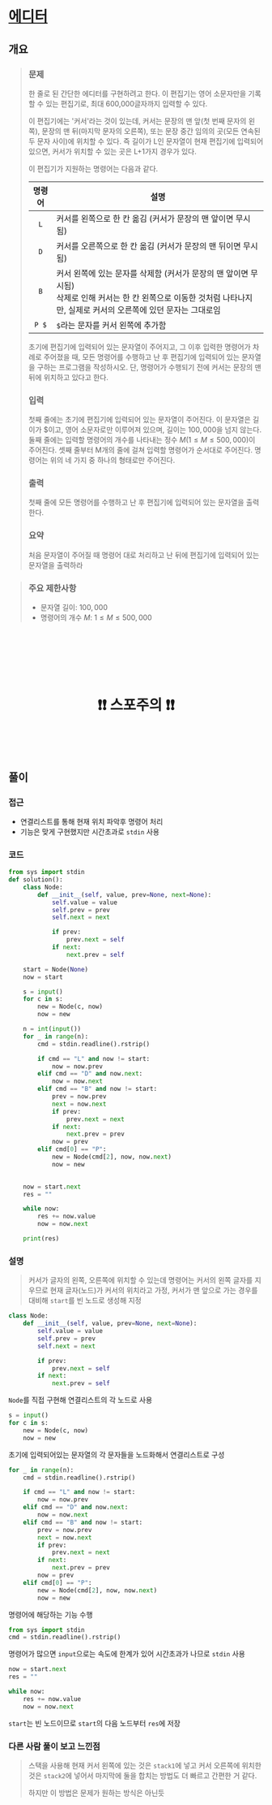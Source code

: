 # [에디터](https://www.acmicpc.net/problem/1406)

## 개요
> ### 문제
> 한 줄로 된 간단한 에디터를 구현하려고 한다. 이 편집기는 영어 소문자만을 기록할 수 있는 편집기로, 최대 600,000글자까지 입력할 수 있다.
> 
> 이 편집기에는 '커서'라는 것이 있는데, 커서는 문장의 맨 앞(첫 번째 문자의 왼쪽), 문장의 맨 뒤(마지막 문자의 오른쪽), 또는 문장 중간 임의의 곳(모든 연속된 두 문자 사이)에 위치할 수 있다. 즉 길이가 L인 문자열이 현재 편집기에 입력되어 있으면, 커서가 위치할 수 있는 곳은 L+1가지 경우가 있다.
> 
> 이 편집기가 지원하는 명령어는 다음과 같다.
> 
> | 명령어 | 설명                                                                                                                                                                    |
> | :----: | ----------------------------------------------------------------------------------------------------------------------------------------------------------------------- |
> |  `L`   | 커서를 왼쪽으로 한 칸 옮김 (커서가 문장의 맨 앞이면 무시됨)                                                                                                             |
> |  `D`   | 커서를 오른쪽으로 한 칸 옮김 (커서가 문장의 맨 뒤이면 무시됨)                                                                                                           |
> |  `B`   | 커서 왼쪽에 있는 문자를 삭제함 (커서가 문장의 맨 앞이면 무시됨) <br> 삭제로 인해 커서는 한 칸 왼쪽으로 이동한 것처럼 나타나지만, 실제로 커서의 오른쪽에 있던 문자는 그대로임 |
> | `P $`  | `$`라는 문자를 커서 왼쪽에 추가함                                                                                                                                       |
> 
> 초기에 편집기에 입력되어 있는 문자열이 주어지고, 그 이후 입력한 명령어가 차례로 주어졌을 때, 모든 명령어를 수행하고 난 후 편집기에 입력되어 있는 문자열을 구하는 프로그램을 작성하시오. 단, 명령어가 수행되기 전에 커서는 문장의 맨 뒤에 위치하고 있다고 한다.
>
> ### 입력
> 첫째 줄에는 초기에 편집기에 입력되어 있는 문자열이 주어진다. 이 문자열은 길이가 $이고, 영어 소문자로만 이루어져 있으며, 길이는 $100,000$을 넘지 않는다. 둘째 줄에는 입력할 명령어의 개수를 나타내는 정수 $M(1 ≤ M ≤ 500,000)$이 주어진다. 셋째 줄부터 M개의 줄에 걸쳐 입력할 명령어가 순서대로 주어진다. 명령어는 위의 네 가지 중 하나의 형태로만 주어진다.
>
> ### 출력
> 첫째 줄에 모든 명령어를 수행하고 난 후 편집기에 입력되어 있는 문자열을 출력한다.
> ### 요약
> 처음 문자열이 주어질 때 명령어 대로 처리하고 난 뒤에 편집기에 입력되어 있는 문자열을 출력하라

> ### 주요 제한사항
> - 문자열 길이: $100,000$
> - 명령어의 개수 $M$: $1 ≤ M ≤ 500,000$

<h1 align="center"><br><br><br>❗️❗️ 스포주의 ❗️❗️<br><br><br></h1>

## 풀이
### 접근
- 연결리스트를 통해 현재 위치 파악후 명령어 처리
- 기능은 맞게 구현했지만 시간초과로 `stdin` 사용

### 코드
```python
from sys import stdin
def solution():
    class Node:
        def __init__(self, value, prev=None, next=None):
            self.value = value
            self.prev = prev
            self.next = next

            if prev:
                prev.next = self
            if next:
                next.prev = self

    start = Node(None)
    now = start

    s = input()
    for c in s:
        new = Node(c, now)
        now = new

    n = int(input())
    for _ in range(n):
        cmd = stdin.readline().rstrip()

        if cmd == "L" and now != start:
            now = now.prev
        elif cmd == "D" and now.next:
            now = now.next
        elif cmd == "B" and now != start:
            prev = now.prev
            next = now.next
            if prev:
                prev.next = next
            if next:
                next.prev = prev
            now = prev
        elif cmd[0] == "P":
            new = Node(cmd[2], now, now.next)
            now = new
            

    now = start.next
    res = ""

    while now:
        res += now.value
        now = now.next

    print(res)
```

### 설명
> 커서가 글자의 왼쪽, 오른쪽에 위치할 수 있는데 명령어는 커서의 왼쪽 글자를 지우므로 현재 글자(노드)가 커서의 위치라고 가정, 커서가 맨 앞으로 가는 경우를 대비해 `start`를 빈 노드로 생성해 지정

```python
class Node:
    def __init__(self, value, prev=None, next=None):
        self.value = value
        self.prev = prev
        self.next = next

        if prev:
            prev.next = self
        if next:
            next.prev = self
```
`Node`를 직접 구현해 연결리스트의 각 노드로 사용

```python
s = input()
for c in s:
    new = Node(c, now)
    now = new
```
초기에 입력되어있는 문자열의 각 문자들을 노드화해서 연결리스트로 구성

```python
for _ in range(n):
    cmd = stdin.readline().rstrip()

    if cmd == "L" and now != start:
        now = now.prev
    elif cmd == "D" and now.next:
        now = now.next
    elif cmd == "B" and now != start:
        prev = now.prev
        next = now.next
        if prev:
            prev.next = next
        if next:
            next.prev = prev
        now = prev
    elif cmd[0] == "P":
        new = Node(cmd[2], now, now.next)
        now = new
```
명령어에 해당하는 기능 수행

```python
from sys import stdin
cmd = stdin.readline().rstrip()
``` 
명령어가 많으면 `input`으로는 속도에 한계가 있어 시간초과가 나므로 `stdin` 사용

```python
now = start.next
res = ""

while now:
    res += now.value
    now = now.next
```
`start`는 빈 노드이므로 `start`의 다음 노드부터 `res`에 저장

### 다른 사람 풀이 보고 느낀점
> 스택을 사용해 현재 커서 왼쪽에 있는 것은 `stack1`에 넣고 커서 오른쪽에 위치한 것은 `stack2`에 넣어서 마지막에 둘을 합치는 방법도 더 빠르고 간편한 거 같다.
>
> 하지만 이 방법은 문제가 원하는 방식은 아닌듯